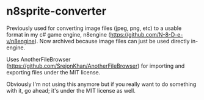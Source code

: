 # n8sprite-converter
Previously used for converting image files (jpeg, png, etc) to a usable format in my c# game engine, n8engine (https://github.com/N-8-D-e-v/n8engine). Now archived because image files can just be used directly in-engine.

Uses AnotherFileBrowser (https://github.com/SrejonKhan/AnotherFileBrowser) for importing and exporting files under the MIT license.

Obviously I'm not using this anymore but if you really want to do something with it, go ahead; it's under the MIT license as well.
